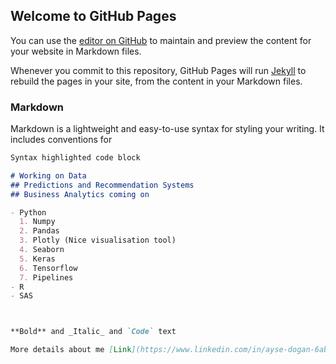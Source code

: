 ## Welcome to GitHub Pages

You can use the [editor on GitHub](https://github.com/aysedogan777/Data-Imputation-Projects/edit/gh-pages/index.md) to maintain and preview the content for your website in Markdown files.

Whenever you commit to this repository, GitHub Pages will run [Jekyll](https://jekyllrb.com/) to rebuild the pages in your site, from the content in your Markdown files.

### Markdown

Markdown is a lightweight and easy-to-use syntax for styling your writing. It includes conventions for

```markdown
Syntax highlighted code block

# Working on Data
## Predictions and Recommendation Systems
## Business Analytics coming on

- Python
  1. Numpy
  2. Pandas
  3. Plotly (Nice visualisation tool)
  4. Seaborn
  5. Keras
  6. Tensorflow
  7. Pipelines
- R
- SAS



**Bold** and _Italic_ and `Code` text

More details about me [Link](https://www.linkedin.com/in/ayse-dogan-6ab955105/) 
```
